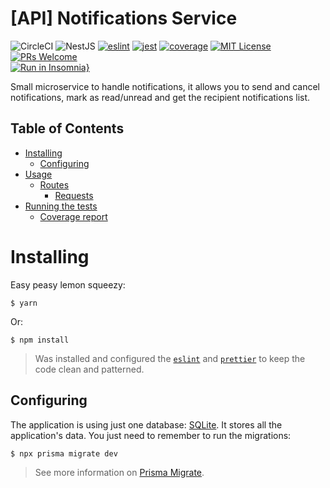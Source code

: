 # [API] Notifications Service
![CircleCI](https://img.shields.io/circleci/build/github/DiegoVictor/notifications-service?style=flat-square&logo=circleci)
![NestJS](https://img.shields.io/badge/nestjs-9.2.1-E0234E?style=flat-square&logo=nestjs)
[![eslint](https://img.shields.io/badge/eslint-8.29.0-4b32c3?style=flat-square&logo=eslint)](https://eslint.org/)
[![jest](https://img.shields.io/badge/jest-28.1.3-brightgreen?style=flat-square&logo=jest)](https://jestjs.io/)
[![coverage](https://img.shields.io/codecov/c/gh/DiegoVictor/notifications-service?logo=codecov&style=flat-square)](https://codecov.io/gh/DiegoVictor/notifications-service)
[![MIT License](https://img.shields.io/badge/license-MIT-green?style=flat-square)](https://github.com/DiegoVictor/notifications-service/blob/main/LICENSE)
[![PRs Welcome](https://img.shields.io/badge/PRs-welcome-brightgreen.svg?style=flat-square)](http://makeapullrequest.com)<br>
[![Run in Insomnia}](https://insomnia.rest/images/run.svg)](https://insomnia.rest/run/?label=Notification%20Service&uri=https%3A%2F%2Fraw.githubusercontent.com%2FDiegoVictor%2Fnotifications-service%2Fmain%2FInsomnia_2022-12-15.json)

Small microservice to handle notifications, it allows you to send and cancel notifications, mark as read/unread and get the recipient notifications list.

## Table of Contents
* [Installing](#installing)
  * [Configuring](#configuring)
* [Usage](#usage)
  * [Routes](#routes)
    * [Requests](#requests)
* [Running the tests](#running-the-tests)
  * [Coverage report](#coverage-report)

# Installing
Easy peasy lemon squeezy:
```
$ yarn
```
Or:
```
$ npm install
```
> Was installed and configured the [`eslint`](https://eslint.org/) and [`prettier`](https://prettier.io/) to keep the code clean and patterned.

## Configuring
The application is using just one database: [SQLite](https://www.sqlite.org/index.html). It stores all the application's data. You just need to remember to run the migrations:
```
$ npx prisma migrate dev
```
> See more information on [Prisma Migrate](https://www.prisma.io/docs/concepts/components/prisma-migrate).

